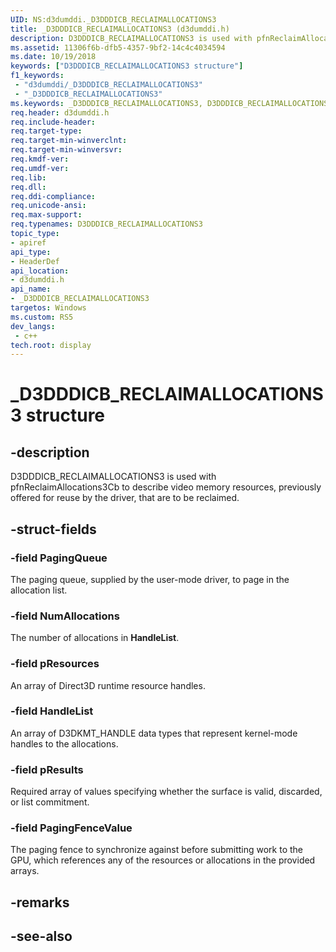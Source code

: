 ```yaml
---
UID: NS:d3dumddi._D3DDDICB_RECLAIMALLOCATIONS3
title: _D3DDDICB_RECLAIMALLOCATIONS3 (d3dumddi.h)
description: D3DDDICB_RECLAIMALLOCATIONS3 is used with pfnReclaimAllocations3Cb to describe video memory resources, previously offered for reuse by the driver, that are to be reclaimed.
ms.assetid: 11306f6b-dfb5-4357-9bf2-14c4c4034594
ms.date: 10/19/2018
keywords: ["D3DDDICB_RECLAIMALLOCATIONS3 structure"]
f1_keywords:
 - "d3dumddi/_D3DDDICB_RECLAIMALLOCATIONS3"
 - "_D3DDDICB_RECLAIMALLOCATIONS3"
ms.keywords: _D3DDDICB_RECLAIMALLOCATIONS3, D3DDDICB_RECLAIMALLOCATIONS3, 
req.header: d3dumddi.h
req.include-header:
req.target-type:
req.target-min-winverclnt:
req.target-min-winversvr:
req.kmdf-ver:
req.umdf-ver:
req.lib:
req.dll:
req.ddi-compliance:
req.unicode-ansi:
req.max-support:
req.typenames: D3DDDICB_RECLAIMALLOCATIONS3
topic_type: 
- apiref
api_type: 
- HeaderDef
api_location: 
- d3dumddi.h
api_name: 
- _D3DDDICB_RECLAIMALLOCATIONS3
targetos: Windows
ms.custom: RS5
dev_langs:
 - c++
tech.root: display
---
```


# _D3DDDICB_RECLAIMALLOCATIONS3 structure

## -description

D3DDDICB_RECLAIMALLOCATIONS3 is used with pfnReclaimAllocations3Cb to describe video memory resources, previously offered for reuse by the driver, that are to be reclaimed.

## -struct-fields

### -field PagingQueue

The paging queue, supplied by the user-mode driver, to page in the allocation list.

### -field NumAllocations

The number of allocations in **HandleList**.

### -field pResources

An array of Direct3D runtime resource handles.

### -field HandleList

An array of D3DKMT_HANDLE data types that represent kernel-mode handles to the allocations.

### -field pResults

Required array of values specifying whether the surface is valid, discarded, or list commitment.

### -field PagingFenceValue
 
The paging fence to synchronize against before submitting work to the GPU, which references any of the resources or allocations in the provided arrays.

## -remarks

## -see-also

